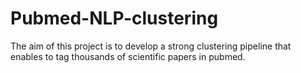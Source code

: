 # Pubmed-NLP-clustering

The aim of this project is to develop a strong clustering pipeline that enables to tag thousands of scientific papers in pubmed.

